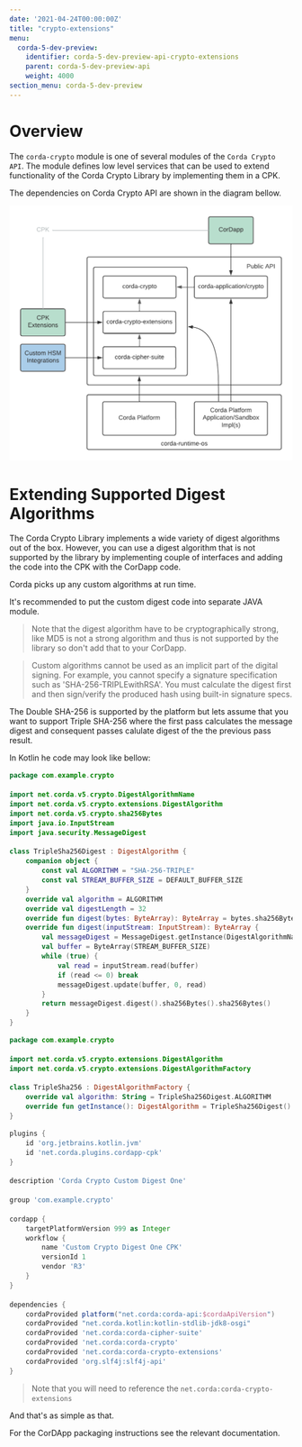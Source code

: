 ```yaml
---
date: '2021-04-24T00:00:00Z'
title: "crypto-extensions"
menu:
  corda-5-dev-preview:
    identifier: corda-5-dev-preview-api-crypto-extensions
    parent: corda-5-dev-preview-api
    weight: 4000
section_menu: corda-5-dev-preview
---
```


# Overview

The `corda-crypto` module is one of several modules of the `Corda Crypto API`. The module defines low level services that can be used to extend functionality of the Corda Crypto Library by implementing them in a CPK.

The dependencies on Corda Crypto API are shown in the diagram bellow. 

![Public Crypto API Usage](imgs/public-crypto-api-usage.png)

# Extending Supported Digest Algorithms

The Corda Crypto Library implements a wide variety of digest algorithms out of the box. However, you can use a digest algorithm that is not supported by the library by implementing couple of interfaces and adding the code into the CPK with the CorDapp code.

Corda picks up any custom algorithms at run time.

 It's recommended to put the custom digest code into separate JAVA module.



> Note that the digest algorithm have to be cryptographically strong, like MD5 is not a strong algorithm and thus is not supported by the library so don't add that to your CorDapp.



> Custom algorithms cannot be used as an implicit part of the digital signing. For example, you cannot specify a signature specification such as 'SHA-256-TRIPLEwithRSA'. You must calculate the digest first and then sign/verify the produced hash using built-in signature specs.



The Double SHA-256 is supported by the platform but lets assume that you want to support Triple SHA-256 where the first pass calculates the message digest and consequent passes calulate digest of the the previous pass result.

In Kotlin he code may look like bellow:

```kotlin
package com.example.crypto

import net.corda.v5.crypto.DigestAlgorithmName
import net.corda.v5.crypto.extensions.DigestAlgorithm
import net.corda.v5.crypto.sha256Bytes
import java.io.InputStream
import java.security.MessageDigest

class TripleSha256Digest : DigestAlgorithm {
    companion object {
        const val ALGORITHM = "SHA-256-TRIPLE"
        const val STREAM_BUFFER_SIZE = DEFAULT_BUFFER_SIZE
    }
    override val algorithm = ALGORITHM
    override val digestLength = 32
    override fun digest(bytes: ByteArray): ByteArray = bytes.sha256Bytes().sha256Bytes().sha256Bytes()
    override fun digest(inputStream: InputStream): ByteArray {
        val messageDigest = MessageDigest.getInstance(DigestAlgorithmName.SHA2_256.name)
        val buffer = ByteArray(STREAM_BUFFER_SIZE)
        while (true) {
            val read = inputStream.read(buffer)
            if (read <= 0) break
            messageDigest.update(buffer, 0, read)
        }
        return messageDigest.digest().sha256Bytes().sha256Bytes()
    }
}
```



```kotlin
package com.example.crypto

import net.corda.v5.crypto.extensions.DigestAlgorithm
import net.corda.v5.crypto.extensions.DigestAlgorithmFactory

class TripleSha256 : DigestAlgorithmFactory {
    override val algorithm: String = TripleSha256Digest.ALGORITHM
    override fun getInstance(): DigestAlgorithm = TripleSha256Digest()
}
```



```groovy
plugins {
    id 'org.jetbrains.kotlin.jvm'
    id 'net.corda.plugins.cordapp-cpk'
}

description 'Corda Crypto Custom Digest One'

group 'com.example.crypto'

cordapp {
    targetPlatformVersion 999 as Integer
    workflow {
        name 'Custom Crypto Digest One CPK'
        versionId 1
        vendor 'R3'
    }
}

dependencies {
    cordaProvided platform("net.corda:corda-api:$cordaApiVersion")
    cordaProvided "net.corda.kotlin:kotlin-stdlib-jdk8-osgi"
    cordaProvided 'net.corda:corda-cipher-suite'
    cordaProvided 'net.corda:corda-crypto'
    cordaProvided 'net.corda:corda-crypto-extensions'
    cordaProvided 'org.slf4j:slf4j-api'
}
```



> Note that you will need to reference the `net.corda:corda-crypto-extensions`



And that's as simple as that.

For the CorDApp packaging instructions see the relevant documentation.
